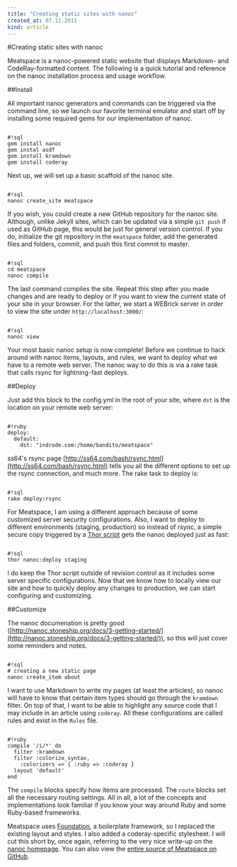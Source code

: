 ```yaml
---
title: "Creating static sites with nanoc"
created_at: 07.11.2011
kind: article
---
```


#Creating static sites with nanoc

Meatspace is a nanoc-powered static website that displays Markdown- and CodeRay-formatted content. The following is a quick tutorial and reference on the nanoc installation process and usage workflow.

##Install

All important nanoc generators and commands can be triggered via the command line, so we launch our favorite terminal emulator and start off by installing some required gems for our implementation of nanoc.

<pre><code>
#!sql
gem install nanoc
gem instal asdf
gem install kramdown
gem install coderay
</code></pre>

Next up, we will set up a basic scaffold of the nanoc site.

<pre><code>
#!sql
nanoc create_site meatspace
</code></pre>

If you wish, you could create a new GitHub repository for the nanoc site. Although, unlike Jekyll sites, which can be updated via a simple `git push` if used as GitHub page, this would be just for general version control. If you do, initialize the git repository in the `meatspace` folder, add the generated files and folders, commit, and push this first commit to master.

<pre><code>
#!sql
cd meatspace
nanoc compile
</code></pre>

The last command compiles the site. Repeat this step after you made changes and are ready to deploy or if you want to view the current state of your site in your browser. For the latter, we start a WEBrick server in order to view the site under `http://localhost:3000/`:

<pre><code>
#!sql
nanoc view
</code></pre>

Your most basic nanoc setup is now complete! Before we continue to hack around with nanoc items, layouts, and rules, we want to deploy what we have to a remote web server. The nanoc way to do this is via a rake task that calls rsync for lightning-fast deploys.

##Deploy

Just add this block to the config.yml in the root of your site, where `dst` is the location on your remote web server:

<pre><code>
#!ruby
deploy:
  default:
    dst: "indrode.com:/home/bandito/meatspace"
</code></pre>

ss64's rsync page [http://ss64.com/bash/rsync.html](http://ss64.com/bash/rsync.html) tells you all the different options to set up the rsync connection, and much more. The rake task to deploy is:

<pre><code>
#!sql
rake deploy:rsync
</code></pre>

For Meatspace, I am using a different approach because of some customized server security configurations. Also, I want to deploy to different environments (staging, production) so instead of rsync, a simple secure copy triggered by a [Thor script](https://github.com/wycats/thor) gets the nanoc deployed just as fast:

<pre><code>
#!sql
thor nanoc:deploy staging
</code></pre>

I do keep the Thor script outside of revision control as it includes some server specific configurations. Now that we know how to locally view our site and how to quickly deploy any changes to production, we can start configuring and customizing.

##Customize

The nanoc documenation is pretty good ([http://nanoc.stoneship.org/docs/3-getting-started/](http://nanoc.stoneship.org/docs/3-getting-started/)), so this will just cover some reminders and notes.

<pre><code>
#!sql
# creating a new static page
nanoc create_item about
</code></pre>

I want to use Markdown to write my pages (at least the articles), so nanoc will have to know that certain item types should go through the `kramdown` filter. On top of that, I want to be able to highlight any source code that I may include in an article using `coderay`. All these configurations are called rules and exist in the `Rules` file.

<pre><code>
#!ruby
compile '/i/*' do
  filter :kramdown
  filter :colorize_syntax,
    :colorizers => { :ruby => :coderay }
  layout 'default'
end
</code></pre>

The `compile` blocks specify how items are processed. The `route` blocks set all the necessary routing settings. All in all, a lot of the concepts and implementations look familiar if you know your way around Ruby and some Ruby-based frameworks.

Meatspace uses [Foundation](http://foundation.zurb.com/), a boilerplate framework, so I replaced the existing layout and styles. I also added a coderay-specific stylesheet. I will cut this short by, once again, referring to the very nice write-up on the [nanoc homepage](http://nanoc.stoneship.org/docs/1-introduction/). You can also view the [entire source of Meatspace on GitHub](https://github.com/indrode/meatspace).

